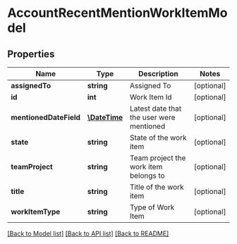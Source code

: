 # AccountRecentMentionWorkItemModel

## Properties
Name | Type | Description | Notes
------------ | ------------- | ------------- | -------------
**assignedTo** | **string** | Assigned To | [optional] 
**id** | **int** | Work Item Id | [optional] 
**mentionedDateField** | [**\DateTime**](\DateTime.md) | Latest date that the user were mentioned | [optional] 
**state** | **string** | State of the work item | [optional] 
**teamProject** | **string** | Team project the work item belongs to | [optional] 
**title** | **string** | Title of the work item | [optional] 
**workItemType** | **string** | Type of Work Item | [optional] 

[[Back to Model list]](../README.md#documentation-for-models) [[Back to API list]](../README.md#documentation-for-api-endpoints) [[Back to README]](../README.md)


